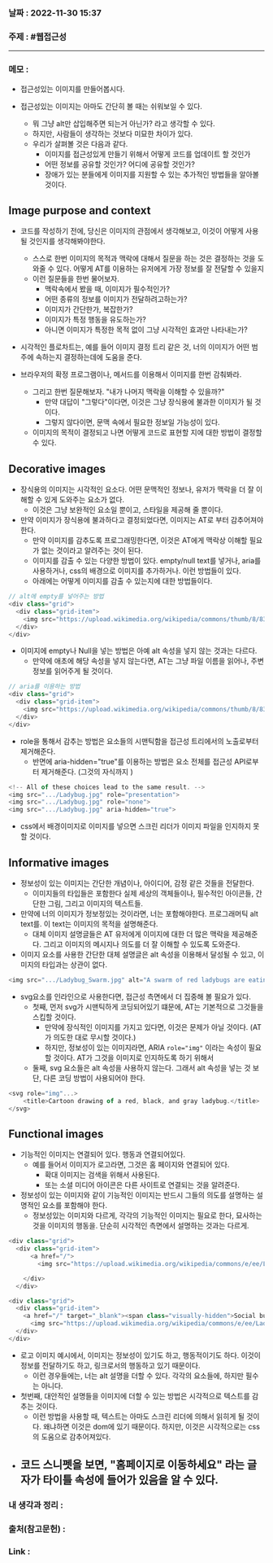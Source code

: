 ### 날짜 : 2022-11-30 15:37
### 주제 : #웹접근성 

---- 

### 메모 : 
- 접근성있는 이미지를 만들어봅시다. 

- 접근성있는 이미지는 아마도 간단히 볼 때는 쉬워보일 수 있다. 
	- 뭐 그냥 alt만 삽입해주면 되는거 아닌가? 라고 생각할 수 있다. 
	- 하지만, 사람들이 생각하는 것보다 미묘한 차이가 있다. 
	- 우리가 살펴볼 것은 다음과 같다. 
		- 이미지를 접근성있게 만들기 위해서 어떻게 코드를 업데이트 할 것인가 
		- 어떤 정보를 공유할 것인가? 어디에 공유할 것인가? 
		- 장애가 있는 분들에게 이미지를 지원할 수 있는 추가적인 방법들을 알아볼 것이다. 


## Image purpose and context 

- 코드를 작성하기 전에, 당신은 이미지의 관점에서 생각해보고, 이것이 어떻게 사용될 것인지를 생각해봐야한다. 
	- 스스로 한번 이미지의 목적과 맥락에 대해서 질문을 하는 것은 결정하는 것을 도와줄 수 있다. 어떻게 AT를 이용하는 유저에게 가장 정보를 잘 전달할 수 있을지
	- 이런 질문들을 한번 물어보자. 
		- 맥락속에서 봤을 때, 이미지가 필수적인가? 
		- 어떤 종류의 정보를 이미지가 전달하려고하는가?
		- 이미지가 간단한가, 복잡한가? 
		- 이미지가 특정 행동을 유도하는가? 
		- 아니면 이미지가 특정한 목적 없이 그냥 시각적인 효과만 나타내는가? 
- 시각적인 플로차트는, 예를 들어 이미지 결정 트리 같은 것, 너의 이미지가 어떤 범주에 속하는지 결정하는데에 도움을 준다. 

- 브라우저의 확정 프로그램이나, 메서드를 이용해서 이미지를 한번 감춰봐라. 
	- 그리고 한번 질문해보자. "내가 나머지 맥락을 이해할 수 있을까?"
		- 만약 대답이 "그렇다"이다면, 이것은 그냥 장식용에 불과한 이미지가 될 것이다. 
		- 그렇지 않다이면, 문맥 속에서 필요한 정보일 가능성이 있다. 
	- 이미지의 목적이 결정되고 나면 어떻게 코드로 표현할 지에 대한 방법이 결정할 수 있다. 

## Decorative images 

- 장식용의 이미지는 시각적인 요소다. 어떤 문맥적인 정보나, 유저가 맥락을 더 잘 이해할 수 있게 도와주는 요소가 없다. 
	- 이것은 그냥 보완적인 요소일 뿐이고, 스타일을 제공해 줄 뿐이다. 
- 만약 이미지가 장식용에 불과하다고 결정되었다면, 이미지는 AT로 부터 감추어져야 한다. 
	- 만약 이미지를 감추도록 프로그래밍한다면, 이것은 AT에게 맥락상 이해할 필요가 없는 것이라고 알려주는 것이 된다. 
	- 이미지를 감출 수 있는 다양한 방법이 있다. empty/null text를 넣거나, aria를 사용하거나, css의 배경으로 이미지를 추가하거나. 이런 방법들이 있다. 
	- 아래에는 어떻게 이미지를 감출 수 있는지에 대한 방법들이다.

```javascript
// alt에 empty를 넣어주는 방법 
<div class="grid">
  <div class="grid-item">
    <img src="https://upload.wikimedia.org/wikipedia/commons/thumb/8/83/Ladybug_%2813794506584%29.jpg/320px-Ladybug_%2813794506584%29.jpg" alt="" />
  </div>
</div>
```

- 이미지에 empty나 Null을 넣는 방법은 아예 alt 속성을 넣지 않는 것과는 다르다. 
	- 만약에 애초에 해당 속성을 넣지 않는다면, AT는 그냥 파일 이름을 읽어나, 주변 정보를 읽어주게 될 것이다. 

```javascript
// aria를 이용하는 방법 
<div class="grid">
  <div class="grid-item">
    <img src="https://upload.wikimedia.org/wikipedia/commons/thumb/8/83/Ladybug_%2813794506584%29.jpg/320px-Ladybug_%2813794506584%29.jpg" aria-hidden="true" />
  </div>
</div>
```

- role을 통해서 감추는 방법은 요소들의 시맨틱함을 접근성 트리에서의 노출로부터 제거해준다. 
	- 반면에 aria-hidden="true"를 이용하는 방법은 요소 전체를 접근성 API로부터 제거해준다. (그것의 자식까지 )

```javascript
<!-- All of these choices lead to the same result. -->  
<img src=".../Ladybug.jpg" role="presentation">  
<img src=".../Ladybug.jpg" role="none">  
<img src=".../Ladybug.jpg" aria-hidden="true">
```

- css에서 배경이미지로 이미지를 넣으면 스크린 리더가 이미지 파일을 인지하지 못할 것이다. 


## Informative images 

- 정보성이 있는 이미지는 간단한 개념이나, 아이디어, 감정 같은 것들을 전달한다. 
	- 이미지들의 타입들은 포함한다 실제 세상의 객체들이나, 필수적인 아이콘들, 간단한 그림, 그리고 이미지의 텍스트들. 
- 만약에 너의 이미지가 정보정있는 것이라면, 너는 포함해야한다. 프로그래머틱 alt text를. 이 text는 이미지의 목적을 설명해준다. 
	- 대체 이미지 설명글들은 AT 유저에게 이미지에 대한 더 많은 맥락을 제공해준다. 그리고 이미지의 메시지나 의도를 더 잘 이해할 수 있도록 도와준다. 
- 이미지 요소를 사용한 간단한 대체 설명글은 alt 속성을 이용해서 달성될 수 있고, 이미지의 타입과는 상관이 없다. 

```javascript
<img src=".../Ladybug_Swarm.jpg" alt="A swarm of red ladybugs are eating the leaves of my prize rose bush."> // 상당히 자세히 적어주는구만.
```

- svg요소를 인라인으로 사용한다면, 접근성 측면에서 더 집중해 볼 필요가 있다. 
	- 첫째, 먼저 svg가 시맨틱하게 코딩되어있기 떄문에, AT는 기본적으로 그것들을 스킵할 것이다.
		- 만약에 장식적인 이미지를 가지고 있다면, 이것은 문제가 아닐 것이다. (AT가 의도한 대로 무시할 것이다.)
		- 하지만, 정보성이 있는 이미지라면, ARIA `role="img"` 이라는 속성이 필요할 것이다. AT가 그것을 이미지로 인지하도록 하기 위해서 
	- 둘째, svg 요소들은 alt 속성을 사용하지 않는다. 그래서  alt 속성을 넣는 것 보단, 다른 코딩 방법이 사용되어야 한다.

```javascript
<svg role="img"...>  
	<title>Cartoon drawing of a red, black, and gray ladybug.</title>  
</svg>
```


## Functional images 

- 기능적인 이미지는 연결되어 있다. 행동과 연결되어있다. 
	- 예를 들어서 이미지가 로고라면, 그것은 홈 페이지와 연결되어 있다. 
		- 확대 이미지는 검색을 위해서 사용된다. 
		- 또는 소셜 미디어 아이콘은 다른 사이트로 연결되는 것을 알려준다. 
- 정보성이 있는 이미지와 같이 기능적인 이미지는 반드시 그들의 의도를 설명하는 설명적인 요소를 포함해야 한다.
	- 정보성있는 이미지와 다르게, 각각의 기능적인 이미지는 필요로 한다, 묘사하는 것을 이미지의 행동을. 단순히 시각적인 측면에서 설명하는 것과는 다르게. 

```javascript
<div class="grid">
  <div class="grid-item">
      <a href="/">
        <img src="https://upload.wikimedia.org/wikipedia/commons/e/ee/Ladybug_Logo.png" alt="Social bug network" /></a>

    </div>
  </div>
```

```javascript
<div class="grid">
  <div class="grid-item">
    <a href="/" target="_blank"><span class="visually-hidden">Social bug network</span>
      <img src="https://upload.wikimedia.org/wikipedia/commons/e/ee/Ladybug_Logo.png" /></a>
  </div>
</div>
```


- 로고 이미지 예시에서, 이미지는 정보성이 있기도 하고, 행동적이기도 하다. 이것이 정보를 전달하기도 하고, 링크로서의 행동하고 있기 때문이다. 
	- 이런 경우들에는, 너는 alt 설명을 더할 수 있다. 각각의 요소들에, 하지만 필수는 아니다. 
- 첫번째, 대안적인 설명들을 이미지에 더할 수 있는 방법은 시각적으로 텍스트를 감추는 것이다. 
	- 이런 방법을 사용할 때, 텍스트는 아마도 스크린 리더에 의해서 읽히게 될 것이다. 왜냐하면 이것은 dom에 있기 때문이다. 하지만, 이것은 시각적으로는 css의 도움으로 감추어져있다. 
- 코드 스니펫을 보면,  "홈페이지로 이동하세요" 라는 글자가 타이틀 속성에 들어가 있음을 알 수 있다. 
	- 


### 내 생각과 정리 : 


### 출처(참고문헌) : 


### Link : 
